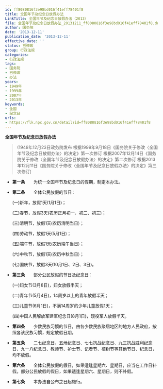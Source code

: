```yaml
---
id: ff8080816f3e98bd016f41eff78401f8
title: 全国年节及纪念日放假办法
LinkTitle: 全国年节及纪念日放假办法（2013）
file: 全国年节及纪念日放假办法_20131211_ff8080816f3e98bd016f41eff78401f8.docx
author: 国务院
date: '2013-12-11'
publication_date: '2013-12-11'
effective_date: ''
status: 已修改
group: 行政法规
categories:
- 行政法规
tags:
- 国务院
- 已修改
- 办法
years:
- 1949年
- 1999年
- 2007年
- 2013年
keywords:
- 全国
- 纪念日
urls:
- https://flk.npc.gov.cn/detail?id=ff8080816f3e98bd016f41eff78401f8
---
```


**全国年节及纪念日放假办法**

> (1949年12月23日政务院发布 根据1999年9月18日《国务院关于修改〈全国年节及纪念日放假办法〉的决定》第一次修订 根据2007年12月14日《国务院关于修改〈全国年节及纪念日放假办法〉的决定》第二次修订 根据2013年12月11日《国务院关于修改〈全国年节及纪念日放假办法〉的决定》第三次修订)

- **第一条**　　为统一全国年节及纪念日的假期，制定本办法。

- **第二条**　　全体公民放假的节日：

  (一)新年，放假1天(1月1日)；

  (二)春节，放假3天(农历正月初一、初二、初三)；

  (三)清明节，放假1天(农历清明当日)；

  (四)劳动节，放假1天(5月1日)；

  (五)端午节，放假1天(农历端午当日)；

  (六)中秋节，放假1天(农历中秋当日)；

  (七)国庆节，放假3天(10月1日、2日、3日)。

- **第三条**　　部分公民放假的节日及纪念日：

  (一)妇女节(3月8日)，妇女放假半天；

  (二)青年节(5月4日)，14周岁以上的青年放假半天；

  (三)儿童节(6月1日)，不满14周岁的少年儿童放假1天；

  (四)中国人民解放军建军纪念日(8月1日)，现役军人放假半天。

- **第四条**　　少数民族习惯的节日，由各少数民族聚居地区的地方人民政府，按照各该民族习惯，规定放假日期。

- **第五条**　　二七纪念日、五卅纪念日、七七抗战纪念日、九三抗战胜利纪念日、九一八纪念日、教师节、护士节、记者节、植树节等其他节日、纪念日，均不放假。

- **第六条**　　全体公民放假的假日，如果适逢星期六、星期日，应当在工作日补假。部分公民放假的假日，如果适逢星期六、星期日，则不补假。

- **第七条**　　本办法自公布之日起施行。
